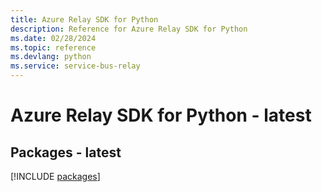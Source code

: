 ```yaml
---
title: Azure Relay SDK for Python
description: Reference for Azure Relay SDK for Python
ms.date: 02/28/2024
ms.topic: reference
ms.devlang: python
ms.service: service-bus-relay
---
```

# Azure Relay SDK for Python - latest
## Packages - latest
[!INCLUDE [packages](relay-index.md)]